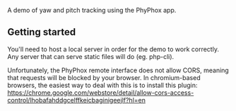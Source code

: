 A demo of yaw and pitch tracking using the PhyPhox app.

## Getting started
You'll need to host a local server in order for the demo to work correctly.
Any server that can serve static files will do (eg. php-cli).

Unfortunately, the PhyPhox remote interface does not allow CORS, meaning that requests will be blocked by your browser.
In chromium-based browsers, the easiest way to deal with this is to install this plugin: https://chrome.google.com/webstore/detail/allow-cors-access-control/lhobafahddgcelffkeicbaginigeejlf?hl=en
